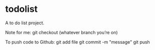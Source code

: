 # todolist
A to do list project.

Note for me:
git checkout (whatever branch you’re on)

To push code to Github:
git add file
git commit -m "message"
git push


